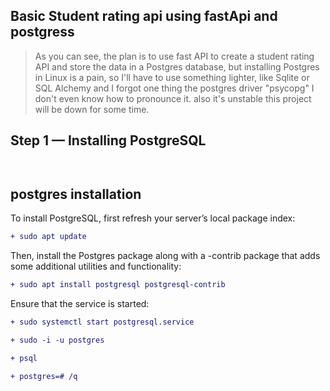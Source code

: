 
## Basic Student rating api using fastApi and postgress

>As you can see, the plan is to use fast API to create a student rating API and store the data in a Postgres database, but installing Postgres in Linux is a pain, so I'll have to use something lighter, like Sqlite or SQL Alchemy and I forgot one thing the postgres driver "psycopg" I don't even know how to pronounce it. also it's unstable this project will be down for some time.

## Step 1 — Installing PostgreSQL 
``` ```
## postgres installation


To install PostgreSQL, first refresh your server’s local package index:
```diff
+ sudo apt update
```
Then, install the Postgres package along with a -contrib package that adds some additional utilities and functionality:
```diff
+ sudo apt install postgresql postgresql-contrib
```
Ensure that the service is started:
```diff
+ sudo systemctl start postgresql.service
```
```diff
+ sudo -i -u postgres
```
```diff
+ psql
```
```diff
+ postgres=# /q
```
